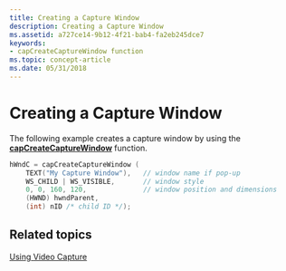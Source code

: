 ```yaml
---
title: Creating a Capture Window
description: Creating a Capture Window
ms.assetid: a727ce14-9b12-4f21-bab4-fa2eb245dce7
keywords:
- capCreateCaptureWindow function
ms.topic: concept-article
ms.date: 05/31/2018
---
```


# Creating a Capture Window

The following example creates a capture window by using the [**capCreateCaptureWindow**](/windows/desktop/api/Vfw/nf-vfw-capcreatecapturewindowa) function.


```C++
hWndC = capCreateCaptureWindow (
    TEXT("My Capture Window"),   // window name if pop-up 
    WS_CHILD | WS_VISIBLE,       // window style 
    0, 0, 160, 120,              // window position and dimensions
    (HWND) hwndParent, 
    (int) nID /* child ID */); 
```



## Related topics

<dl> <dt>

[Using Video Capture](using-video-capture.md)
</dt> </dl>

 

 




